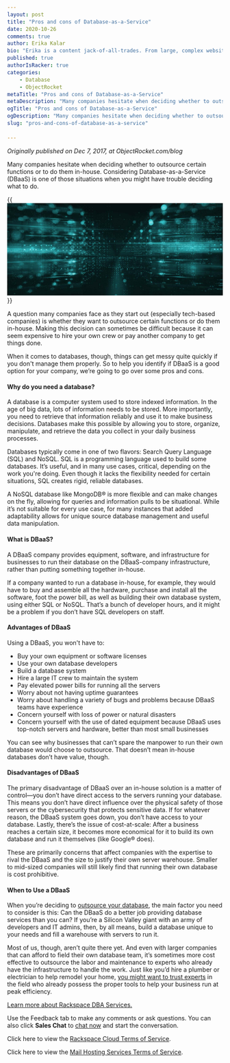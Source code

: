 ```yaml
---
layout: post
title: "Pros and cons of Database-as-a-Service"
date: 2020-10-26
comments: true
author: Erika Kalar
bio: "Erika is a content jack-of-all-trades. From large, complex websites and apps to trade show digital experiences, social media, and press releases, she's delivered content in just about every form. Her blend of technical writing, UX product writing, and content marketing experience has served her well in every position she's held over the years."
published: true
authorIsRacker: true
categories:
    - Database
    - ObjectRocket
metaTitle: "Pros and cons of Database-as-a-Service"
metaDescription: "Many companies hesitate when deciding whether to outsource certain functions or to do them in-house. Considering Database-as-a-Service (DBaaS) is one of those situations when you might have trouble deciding what to do. This post describes the pros and cons of DBaaS."
ogTitle: "Pros and cons of Database-as-a-Service"
ogDescription: "Many companies hesitate when deciding whether to outsource certain functions or to do them in-house. Considering Database-as-a-Service (DBaaS) is one of those situations when you might have trouble deciding what to do. This post describes the pros and cons of DBaaS."
slug: "pros-and-cons-of-database-as-a-service"

---
```

*Originally published on Dec 7, 2017, at ObjectRocket.com/blog*

Many companies hesitate when deciding whether to outsource certain functions or to do them in-house. Considering
Database-as-a-Service (DBaaS) is one of those situations when you might have trouble deciding what to do.

<!--more-->

{{<img src="picture1.jpg" title="" alt="">}}

A question many companies face as they start out (especially tech-based companies) is whether they want to outsource
certain functions or do them in-house. Making this decision can sometimes be difficult because it can seem expensive
to hire your own crew or pay another company to get things done.

When it comes to databases, though, things can get messy quite quickly if you don't manage them properly. So to help
you identify if DBaaS is a good option for your company, we’re going to go over some pros and cons.

#### Why do you need a database? 

A database is a computer system used to store indexed information. In the age of big data, lots of information
needs to be stored. More importantly, you need to retrieve that information reliably and use it to make business decisions.
Databases make this possible by allowing you to store, organize, manipulate, and retrieve the data you collect in your
daily business processes.

Databases typically come in one of two flavors: Search Query Language (SQL) and NoSQL. SQL is a programming language used
to build some databases. It’s useful, and in many use cases, critical, depending on the work you're doing. Even though it
lacks the flexibility needed for certain situations, SQL creates rigid, reliable databases.

A NoSQL database like MongoDB&reg; is more flexible and can make changes on the fly, allowing for queries and information
pulls to be situational. While it’s not suitable for every use case, for many instances that added adaptability allows for
unique source database management and useful data manipulation.

#### What is DBaaS?

A DBaaS company provides equipment, software, and infrastructure for businesses to run their database on the DBaaS-company
infrastructure, rather than putting something together in-house.

If a company wanted to run a database in-house, for example, they would have to buy and assemble all the hardware, purchase and
install all the software, foot the power bill, as well as building their own database system, using either SQL or NoSQL. That’s
a bunch of developer hours, and it might be a problem if you don’t have SQL developers on staff.

#### Advantages of DBaaS

Using a DBaaS, you won't have to:

* Buy your own equipment or software licenses
* Use your own database developers
* Build a database system
* Hire a large IT crew to maintain the system
* Pay elevated power bills for running all the servers
* Worry about not having uptime guarantees
* Worry about handling a variety of bugs and problems because DBaaS teams have experience 
* Concern yourself with loss of power or natural disasters
* Concern yourself with the use of dated equipment because DBaaS uses top-notch servers and hardware, better than most small businesses

You can see why businesses that can’t spare the manpower to run their own database would choose to outsource. That doesn’t mean
in-house databases don’t have value, though.

#### Disadvantages of DBaaS

The primary disadvantage of DBaaS over an in-house solution is a matter of control&mdash;you don’t have direct access to the
servers running your database. This means you don’t have direct influence over the physical safety of those servers or the
cybersecurity that protects sensitive data. If for whatever reason, the DBaaS system goes down, you don’t have access to your
database. Lastly, there’s the issue of cost-at-scale: After a business reaches a certain size, it becomes more economical for it
to build its own database and run it themselves (like Google&reg; does).

These are primarily concerns that affect companies with the expertise to rival the DBaaS and the size to justify their own
server warehouse. Smaller to mid-sized companies will still likely find that running their own database is cost prohibitive.

#### When to Use a DBaaS

When you’re deciding to 
[outsource your database](https://www.objectrocket.com/blog/mongodb/factors-to-consider-when-choosing-database-as-a-service-dbaas/),
the main factor you need to consider is this: Can the DBaaS do a better job providing database services than you can? If you’re
a Silicon Valley giant with an army of developers and IT admins, then, by all means, build a database unique to your needs and fill
a warehouse with servers to run it.

Most of us, though, aren’t quite there yet. And even with larger companies that can afford to field their own database team, it’s
sometimes more cost effective to outsource the labor and maintenance to experts who already have the infrastructure to handle the
work. Just like you’d hire a plumber or electrician to help remodel your home,
[you might want to trust experts](https://app.objectrocket.com/sign_up?_ga=2.164666111.1797400172.1603119104-1358969005.1602515327)
in the field who already possess the proper tools to help your business run at peak efficiency.

<a class="cta teal" id="cta" href="https://www.rackspace.com/data/dba-services">Learn more about Rackspace DBA Services.</a>

Use the Feedback tab to make any comments or ask questions. You can also click
**Sales Chat** to [chat now](https://www.rackspace.com/) and start the conversation.

Click here to view the [Rackspace Cloud Terms of Service](https://www.rackspace.com/cloud/legal/).

Click here to view the [Mail Hosting Services Terms of Service](https://www.rackspace.com/information/legal/mailterms.php).
